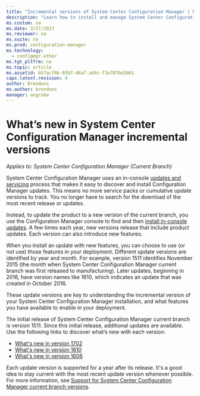 ```yaml
---
title: "Incremental versions of System Center Configuration Manager | Microsoft Docs"
description: "Learn how to install and manage System Center Configuration Manager updates."
ms.custom: na
ms.date: 3/27/2017
ms.reviewer: na
ms.suite: na
ms.prod: configuration-manager
ms.technology:
  - configmgr-other
ms.tgt_pltfrm: na
ms.topic: article
ms.assetid: b57acf0b-05b7-46af-ad4c-f3e707bd3861
caps.latest.revision: 4
author: Brenduns
ms.author: brenduns
manager: angrobe
---
```

# What’s new in System Center Configuration Manager incremental versions

*Applies to: System Center Configuration Manager (Current Branch)*




 System Center Configuration Manager uses an in-console [updates and servicing](/sccm/core/servers/manage/updates) process that makes it easy to discover and install Configuration Manager updates. This means no more service packs or cumulative update versions to track. You no longer have to search for the download of the most recent release or updates.

 Instead, to update the product to a new version of the current branch, you use the Configuration Manager console to find and then [install in-console updates](../../../core/servers/manage/install-in-console-updates.md). A few times each year, new versions release that include product updates. Each version can also introduce new features.  

 When you install an update with new features, you can choose to use (or not use) those features in your deployment. Different update versions are identified by year and month. For example, version 1511 identifies November 2015 (the month when System Center Configuration Manager current branch was first released to manufacturing). Later updates, beginning in 2016, have version names like 1610, which indicates an update that was created in October 2016.

 These update versions are key to understanding the incremental version of your System Center Configuration Manager installation, and what features you have available to enable in your deployment.

 The initial release of System Center Configuration Manager current branch is version 1511. Since this initial release, additional updates are available. Use the following links to discover what’s new with each version:
  - [What's new in version 1702](../../../core/plan-design/changes/whats-new-in-version-1702.md)
  - [What's new in version 1610](../../../core/plan-design/changes/whats-new-in-version-1610.md)
  - [What's new in version 1606](../../../core/plan-design/changes/whats-new-in-version-1606.md)  

<!-- 
  - [What's new in version 1602](../../../core/plan-design/changes/whats-new-in-version-1602.md)
-->

 Each update version is supported for a year after its release. It's a good idea to stay current with the most recent update version whenever possible. For more information, see [Support for System Center Configuration Manager current branch versions](../../../core/servers/manage/current-branch-versions-supported.md).  
